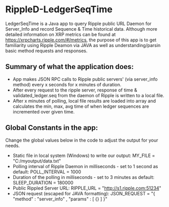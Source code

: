 # RippleD-LedgerSeqTime
LedgerSeqTime is a Java app to query Ripple public URL Daemon for Server_Info and record Sequence &amp; Time historical data.  Although more detailed information on XRP metrics can be found at https://xrpcharts.ripple.com/#/metrics, the purpose of this app is to get familiarity using Ripple Deamon via JAVA as well as understanding/parsin basic method requests and responses.

## Summary of what the application does:
- App makes JSON RPC calls to Ripple public servers' (via server_info method) every x seconds for x minutes of duration.
- After every request to the ripple server, response of time & validated_ledger.seq from the daemon of Ripple is written to a local file.
- After x minutes of polling, local file results are loaded into array and calculates the min, max, avg time of when ledger sequences are incremented over given time.

## Global Constants in the app:
Change the global values below in the code to adjust the output for your needs.
- Static file in local system (Windows) to write our output:  MY_FILE = "C:/myoutput/data.txt"
- Polling interval of Ripple Daemon in milliseconds - set to 1 second as default:  POLL_INTERVAL = 1000
- Duration of the polling in milliseconds - set to 3 minutes as default:  SLEEP_DURATION = 180000
- Public Rippled Server URL:  RIPPLE_URL = "http://s1.ripple.com:51234"
- JSON request (escaped for JAVA formatting):  JSON_REQUEST = "{ \"method\" : \"server_info\" , \"params\" : [ {} ] }"
